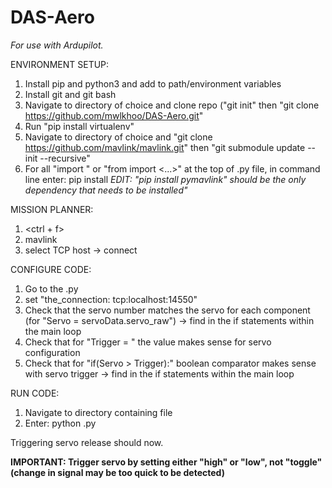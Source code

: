 # DAS-Aero

*For use with Ardupilot.*

ENVIRONMENT SETUP:
1. Install pip and python3 and add to path/environment variables
2. Install git and git bash
3. Navigate to directory of choice and clone repo ("git init" then "git clone https://github.com/mwlkhoo/DAS-Aero.git"
4. Run "pip install virtualenv"
5. Navigate to directory of choice and "git clone https://github.com/mavlink/mavlink.git" then "git submodule update --init --recursive"
6. For all "import <dependecy>" or "from <dependency> import <...>" at the top of .py file, in command line enter: pip install <dependency> 
    *EDIT: "pip install pymavlink" should be the only dependency that needs to be installed"*

MISSION PLANNER:
1. <ctrl + f>
2. mavlink
3. select TCP host -> connect

CONFIGURE CODE:
1. Go to the <file>.py
2. set "the_connection: tcp:localhost:14550"
3. Check that the servo number matches the servo for each component (for "<component>Servo = servoData.servo<number>_raw") -> find in the if statements within the main loop 
4. Check that for "<component>Trigger = <value>" the value makes sense for servo configuration
5. Check that for "if(<component>Servo > <component>Trigger):" boolean comparator makes sense with servo trigger -> find in the if statements within the main loop 

RUN CODE: 
1. Navigate to directory containing file
2. Enter: python <file>.py

Triggering servo release should now. 

**IMPORTANT: Trigger servo by setting either "high" or "low", not "toggle" (change in signal may be too quick to be detected)**
